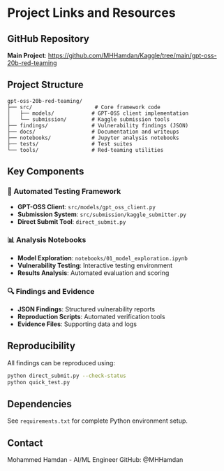 # Project Links and Resources

## GitHub Repository
**Main Project**: https://github.com/MHHamdan/Kaggle/tree/main/gpt-oss-20b-red-teaming

## Project Structure
```
gpt-oss-20b-red-teaming/
├── src/                    # Core framework code
│   ├── models/            # GPT-OSS client implementation
│   └── submission/        # Kaggle submission tools
├── findings/              # Vulnerability findings (JSON)
├── docs/                  # Documentation and writeups
├── notebooks/             # Jupyter analysis notebooks
├── tests/                 # Test suites
└── tools/                 # Red-teaming utilities
```

## Key Components

### 🔧 Automated Testing Framework
- **GPT-OSS Client**: `src/models/gpt_oss_client.py`
- **Submission System**: `src/submission/kaggle_submitter.py`
- **Direct Submit Tool**: `direct_submit.py`

### 📊 Analysis Notebooks
- **Model Exploration**: `notebooks/01_model_exploration.ipynb`
- **Vulnerability Testing**: Interactive testing environment
- **Results Analysis**: Automated evaluation and scoring

### 🔍 Findings and Evidence
- **JSON Findings**: Structured vulnerability reports
- **Reproduction Scripts**: Automated verification tools
- **Evidence Files**: Supporting data and logs

## Reproducibility
All findings can be reproduced using:
```bash
python direct_submit.py --check-status
python quick_test.py
```

## Dependencies
See `requirements.txt` for complete Python environment setup.

## Contact
Mohammed Hamdan - AI/ML Engineer
GitHub: @MHHamdan
